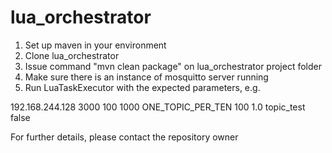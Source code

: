 # lua_orchestrator

1. Set up maven in your environment
2. Clone lua_orchestrator
3. Issue command "mvn clean package" on lua_orchestrator project folder
4. Make sure there is an instance of mosquitto server running
4. Run LuaTaskExecutor with the expected parameters, e.g. 

192.168.244.128 3000 100 1000 ONE_TOPIC_PER_TEN 100 1.0 topic_test false

For further details, please contact the repository owner 